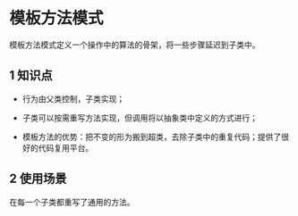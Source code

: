 # 模板方法模式

模板方法模式定义一个操作中的算法的骨架，将一些步骤延迟到子类中。

## 1 知识点

- 行为由父类控制，子类实现；

- 子类可以按需重写方法实现，但调用将以抽象类中定义的方式进行；

- 模板方法的优势：把不变的形为搬到超类，去除子类中的重复代码；提供了很好的代码复用平台。

## 2 使用场景

在每一个子类都重写了通用的方法。